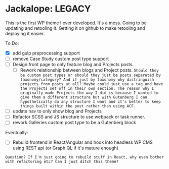 # Jackalope: LEGACY

This is the first WP theme I ever developed. It's a mess. Going to be updating and retooling it. Getting it on github to make retooling and deploying it easier.

To Do:

- [x] add gulp preprocessing support
- [ ] remove Case Study custom post type support
- [ ] Design front page to only feature blog and Projects posts.
  - [ ] Rework relationship between blogs and Project posts.
        `Should they be custom post types or should they just be posts separated by taxonomy/category? And if just by taxonomy why distringuish projects from posts at all? Maybe could just use a tag and have the Projects set off in their own section. The reason why I originally made Projects the way I did is because I wanted to give them a different structure but with Gutenberg I can hypothetically do any structure I want and it's better to keep things built within the post rather than using ACF.`
- [ ] update nav to only show blog and Projects
- [ ] Refactor SCSS and JS structure to use webpack or task runner.
- [ ] rework Galleries custom post type to be a Gutenberg block

Eventually:

- [ ] Rebuild frontend in React/Angular and hook into headless WP CMS using REST api (or Graph QL if it's mature enough)

```
Question? If I'm just going to rebuild stuff in React, why even bother with refactoring etc? Can I just ditch this theme?
```
